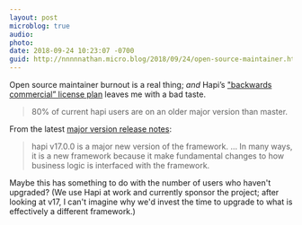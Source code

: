```yaml
---
layout: post
microblog: true
audio: 
photo: 
date: 2018-09-24 10:23:07 -0700
guid: http://nnnnnathan.micro.blog/2018/09/24/open-source-maintainer.html
---
```

Open source maintainer burnout is a real thing; _and_ Hapi’s ["backwards commercial” license plan](https://hueniverse.com/the-backwards-commercial-license-647290f7e38b) leaves me with a bad taste. 

> 80% of current hapi users are on an older major version than master.

From the latest [major version release notes](https://github.com/hapijs/hapi/issues/3658):

> hapi v17.0.0 is a major new version of the framework. … In many ways, it is a new framework because it make fundamental changes to how business logic is interfaced with the framework.

Maybe this has something to do with the number of users who haven't upgraded? (We use Hapi at work and currently sponsor the project; after looking at v17, I can't imagine why we'd invest the time to upgrade to what is effectively a different framework.)
